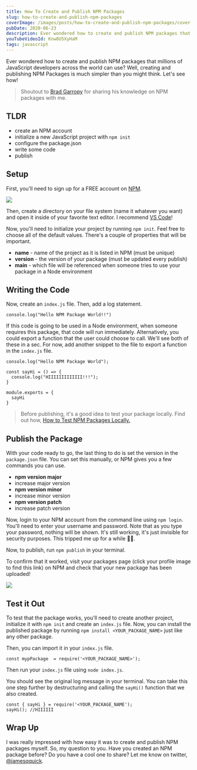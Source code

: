```yaml
---
title: How To Create and Publish NPM Packages
slug: how-to-create-and-publish-npm-packages
coverImage: /images/posts/how-to-create-and-publish-npm-packages/cover.png
pubDate: 2020-06-23
description: Ever wondered how to create and publish NPM packages that millions of JavaScript developers across the world can use? Creating and publishing NPM Packages is much simpler than you might think. It's as simple as creating an account, creating a repository, and connecting them together. You'll have your first NPM package published in just a few minutes!
youTubeVideoId: Knw8U5XyHaM
tags: javascript
---
```


Ever wondered how to create and publish NPM packages that millions of JavaScript developers across the world can use? Well, creating and publishing NPM Packages is much simpler than you might think. Let's see how!

> Shoutout to [Brad Garropy](https://bradgarropy.com/) for sharing his knowledge on NPM packages with me.

## TLDR

- create an NPM account
- initialize a new JavaScript project with `npm init`
- configure the package.json
- write some code
- publish

## Setup

First, you'll need to sign up for a FREE account on [NPM](https://www.npmjs.com/).

![](/images/posts/how-to-create-and-publish-npm-packages/1.png)

Then, create a directory on your file system (name it whatever you want) and open it inside of your favorite text editor. I recommend [VS Code](https://code.visualstudio.com/)!

Now, you'll need to initialize your project by running `npm init`. Feel free to choose all of the default values. There's a couple of properties that will be important.

- **name** - name of the project as it is listed in NPM (must be unique)
- **version** - the version of your package (must be updated every publish)
- **main** - which file will be referenced when someone tries to use your package in a Node environment

## Writing the Code

Now, create an `index.js` file. Then, add a log statement.

    console.log("Hello NPM Package World!!")

If this code is going to be used in a Node environment, when someone requires this package, that code will run immediately. Alternatively, you could export a function that the user could choose to call. We'll see both of these in a sec. For now, add another snippet to the file to export a function in the `index.js` file.

    console.log("Hello NPM Package World");

    const sayHi = () => {
      console.log("HIIIIIIIIIIIII!!!");
    }

    module.exports = {
      sayHi
    }

> Before publishing, it's a good idea to test your package locally. Find out how, [How to Test NPM Packages Locally.](https://www.jamesqquick.com/blog/how-to-test-npm-packages-locally)

[](https://www.jamesqquick.com/blog/how-to-test-npm-packages-locally)

## Publish the Package

With your code ready to go, the last thing to do is set the version in the `package.json` file. You can set this manually, or NPM gives you a few commands you can use.

- **npm version major**
- increase major version
- **npm version minor**
- increase minor version
- **npm version patch**
- increase patch version

Now, login to your NPM account from the command line using `npm login`. You'll need to enter your username and password. Note that as you type your password, nothing will be shown. It's still working, it's just invisible for security purposes. This tripped me up for a while 🤷‍♂️.

Now, to publish, run `npm publish` in your terminal.

To confirm that it worked, visit your packages page (click your profile image to find this link) on NPM and check that your new package has been uploaded!

![](/images/posts/how-to-create-and-publish-npm-packages/2.png)

## Test it Out

To test that the package works, you'll need to create another project, initialize it with `npm init` and create an `index.js` file. Now, you can install the published package by running `npm install <YOUR_PACKAGE_NAME>` just like any other package.

Then, you can import it in your `index.js` file.

    const mypPackage  = require('<YOUR_PACKAGE_NAME>');

Then run your `index.js` file using `node index.js`.

You should see the original log message in your terminal. You can take this one step further by destructuring and calling the `sayHi()` function that we also created.

    const { sayHi } = require('<YOUR_PACKAGE_NAME');
    sayHi(); //HIIIIII

## Wrap Up

I was really impressed with how easy it was to create and publish NPM packages myself. So, my question to you. Have you created an NPM package before? Do you have a cool one to share? Let me know on twitter, [@jamesqquick](https://www.twitter.com/jamesqquick).
